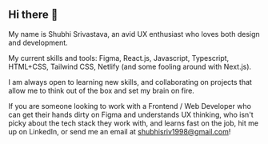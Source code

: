 ## Hi there 👋

My name is Shubhi Srivastava, an avid UX enthusiast who loves both design and development.

My current skills and tools: Figma, React.js, Javascript, Typescript, HTML+CSS, Tailwind CSS, Netlify (and some fooling around with Next.js).

I am always open to learning new skills, and collaborating on projects that allow me to think out of the box and set my brain on fire. 

If you are someone looking to work with a Frontend / Web Developer who can get their hands dirty on Figma and understands UX thinking, who isn't picky about the tech stack they work with, and learns fast on the job, hit me up on LinkedIn, or send me an email at shubhisriv1998@gmail.com!

